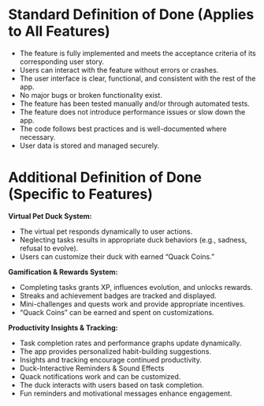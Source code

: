 # Standard Definition of Done (Applies to All Features)
+ The feature is fully implemented and meets the acceptance criteria of its corresponding user story.
+ Users can interact with the feature without errors or crashes.
+ The user interface is clear, functional, and consistent with the rest of the app.
+ No major bugs or broken functionality exist.
+ The feature has been tested manually and/or through automated tests.
+ The feature does not introduce performance issues or slow down the app.
+ The code follows best practices and is well-documented where necessary.
+ User data is stored and managed securely.
# Additional Definition of Done (Specific to Features)
**Virtual Pet Duck System:**
+ The virtual pet responds dynamically to user actions.
+ Neglecting tasks results in appropriate duck behaviors (e.g., sadness, refusal to evolve).
+ Users can customize their duck with earned “Quack Coins.”
  
**Gamification & Rewards System:**
+ Completing tasks grants XP, influences evolution, and unlocks rewards.
+ Streaks and achievement badges are tracked and displayed.
+ Mini-challenges and quests work and provide appropriate incentives.
+ “Quack Coins” can be earned and spent on customizations.
  
**Productivity Insights & Tracking:**
+ Task completion rates and performance graphs update dynamically.
+ The app provides personalized habit-building suggestions.
+ Insights and tracking encourage continued productivity.
+ Duck-Interactive Reminders & Sound Effects
+ Quack notifications work and can be customized.
+ The duck interacts with users based on task completion.
+ Fun reminders and motivational messages enhance engagement.

